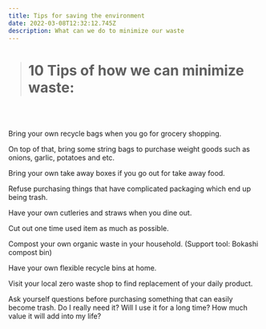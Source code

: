 ```yaml
---
title: Tips for saving the environment
date: 2022-03-08T12:32:12.745Z
description: What can we do to minimize our waste
---
```

> # **10 Tips of how we can minimize waste:**

<br><br>

Bring your own recycle bags when you go for grocery shopping.

On top of that, bring some string bags to purchase weight goods such as onions, garlic, potatoes and etc.

Bring your own take away boxes if you go out for take away food.

Refuse purchasing things that have complicated packaging which end up being trash.

Have your own cutleries and straws when you dine out.

Cut out one time used item as much as possible.

Compost your own organic waste in your household. (Support tool: Bokashi compost bin)

Have your own flexible recycle bins at home.

Visit your local zero waste shop to find replacement of your daily product.

Ask yourself questions before purchasing something that can easily become trash. Do I really need it? Will I use it for a long time? How much value it will add into my life?